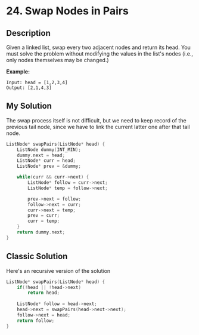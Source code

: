 # 24. Swap Nodes in Pairs

## Description
Given a linked list, swap every two adjacent nodes and return its head. You must solve the problem without modifying the values in the list's nodes (i.e., only nodes themselves may be changed.)

**Example:**
```
Input: head = [1,2,3,4]
Output: [2,1,4,3]
```

## My Solution
The swap process itself is not difficult, but we need to keep record of the previous tail node, since we have to link the current latter one after that tail node.

```C++
ListNode* swapPairs(ListNode* head) {
    ListNode dummy(INT_MIN);
    dummy.next = head;
    ListNode* curr = head;
    ListNode* prev = &dummy;

    while(curr && curr->next) {
        ListNode* follow = curr->next;
        ListNode* temp = follow->next;

        prev->next = follow;            
        follow->next = curr;
        curr->next = temp;
        prev = curr;
        curr = temp;
    }
    return dummy.next;
}
```

## Classic Solution

Here's an recursive version of the solution

```C++
ListNode* swapPairs(ListNode* head) {
    if(!head || !head->next)
        return head;
    
    ListNode* follow = head->next;
    head->next = swapPairs(head->next->next);
    follow->next = head;
    return follow;
}
```